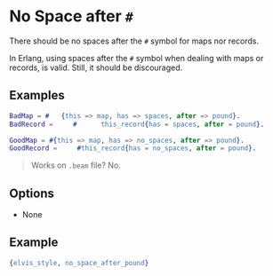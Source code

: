 # No Space after `#`

There should be no spaces after the `#` symbol for maps nor records.

In Erlang, using spaces after the `#` symbol when dealing with maps or records, is valid.
Still, it should be discouraged.

## Examples

```erlang
BadMap = #   {this => map, has => spaces, after => pound}.
BadRecord =     #      this_record{has = spaces, after = pound}.

GoodMap = #{this => map, has => no_spaces, after => pound}.
GoodRecord =     #this_record{has = no_spaces, after = pound}.
```

> Works on `.beam` file? No.

## Options

- None

## Example

```erlang
{elvis_style, no_space_after_pound}
```
